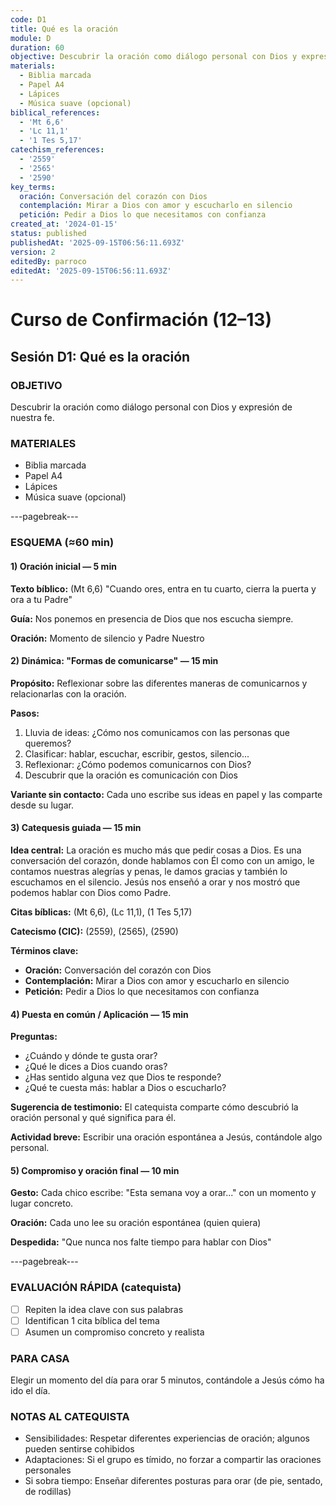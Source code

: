 ```yaml
---
code: D1
title: Qué es la oración
module: D
duration: 60
objective: Descubrir la oración como diálogo personal con Dios y expresión de nuestra fe.
materials:
  - Biblia marcada
  - Papel A4
  - Lápices
  - Música suave (opcional)
biblical_references:
  - 'Mt 6,6'
  - 'Lc 11,1'
  - '1 Tes 5,17'
catechism_references:
  - '2559'
  - '2565'
  - '2590'
key_terms:
  oración: Conversación del corazón con Dios
  contemplación: Mirar a Dios con amor y escucharlo en silencio
  petición: Pedir a Dios lo que necesitamos con confianza
created_at: '2024-01-15'
status: published
publishedAt: '2025-09-15T06:56:11.693Z'
version: 2
editedBy: parroco
editedAt: '2025-09-15T06:56:11.693Z'
---
```


# Curso de Confirmación (12–13)
## Sesión D1: Qué es la oración

### OBJETIVO
Descubrir la oración como diálogo personal con Dios y expresión de nuestra fe.

### MATERIALES
- Biblia marcada
- Papel A4
- Lápices
- Música suave (opcional)

---pagebreak---

### ESQUEMA (≈60 min)

#### 1) Oración inicial — 5 min
**Texto bíblico:** (Mt 6,6) "Cuando ores, entra en tu cuarto, cierra la puerta y ora a tu Padre"

**Guía:** Nos ponemos en presencia de Dios que nos escucha siempre.

**Oración:** Momento de silencio y Padre Nuestro

#### 2) Dinámica: "Formas de comunicarse" — 15 min
**Propósito:** Reflexionar sobre las diferentes maneras de comunicarnos y relacionarlas con la oración.

**Pasos:**
1. Lluvia de ideas: ¿Cómo nos comunicamos con las personas que queremos?
2. Clasificar: hablar, escuchar, escribir, gestos, silencio...
3. Reflexionar: ¿Cómo podemos comunicarnos con Dios?
4. Descubrir que la oración es comunicación con Dios

**Variante sin contacto:** Cada uno escribe sus ideas en papel y las comparte desde su lugar.

#### 3) Catequesis guiada — 15 min
**Idea central:** La oración es mucho más que pedir cosas a Dios. Es una conversación del corazón, donde hablamos con Él como con un amigo, le contamos nuestras alegrías y penas, le damos gracias y también lo escuchamos en el silencio. Jesús nos enseñó a orar y nos mostró que podemos hablar con Dios como Padre.

**Citas bíblicas:** (Mt 6,6), (Lc 11,1), (1 Tes 5,17)

**Catecismo (CIC):** (2559), (2565), (2590)

**Términos clave:**
- **Oración:** Conversación del corazón con Dios
- **Contemplación:** Mirar a Dios con amor y escucharlo en silencio
- **Petición:** Pedir a Dios lo que necesitamos con confianza

#### 4) Puesta en común / Aplicación — 15 min
**Preguntas:**
- ¿Cuándo y dónde te gusta orar?
- ¿Qué le dices a Dios cuando oras?
- ¿Has sentido alguna vez que Dios te responde?
- ¿Qué te cuesta más: hablar a Dios o escucharlo?

**Sugerencia de testimonio:** El catequista comparte cómo descubrió la oración personal y qué significa para él.

**Actividad breve:** Escribir una oración espontánea a Jesús, contándole algo personal.

#### 5) Compromiso y oración final — 10 min
**Gesto:** Cada chico escribe: "Esta semana voy a orar..." con un momento y lugar concreto.

**Oración:** Cada uno lee su oración espontánea (quien quiera)

**Despedida:** "Que nunca nos falte tiempo para hablar con Dios"

---pagebreak---

### EVALUACIÓN RÁPIDA (catequista)
- [ ] Repiten la idea clave con sus palabras
- [ ] Identifican 1 cita bíblica del tema
- [ ] Asumen un compromiso concreto y realista

### PARA CASA
Elegir un momento del día para orar 5 minutos, contándole a Jesús cómo ha ido el día.

### NOTAS AL CATEQUISTA
- Sensibilidades: Respetar diferentes experiencias de oración; algunos pueden sentirse cohibidos
- Adaptaciones: Si el grupo es tímido, no forzar a compartir las oraciones personales
- Si sobra tiempo: Enseñar diferentes posturas para orar (de pie, sentado, de rodillas)
